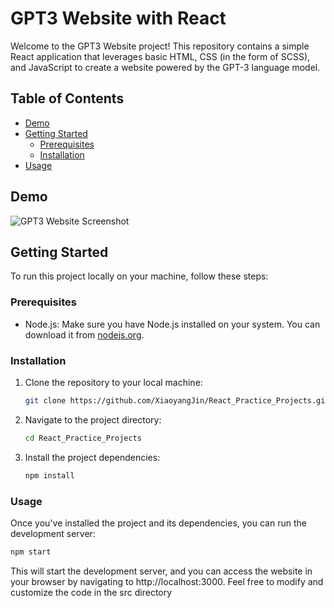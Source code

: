 # GPT3 Website with React

Welcome to the GPT3 Website project! This repository contains a simple React application that leverages basic HTML, CSS (in the form of SCSS), and JavaScript to create a website powered by the GPT-3 language model.

## Table of Contents

- [Demo](#demo)
- [Getting Started](#getting-started)
  - [Prerequisites](#prerequisites)
  - [Installation](#installation)
- [Usage](#usage)

## Demo

![GPT3 Website Screenshot](https://i.imgur.com/E6b0yal.png[/img])

## Getting Started

To run this project locally on your machine, follow these steps:

### Prerequisites

- Node.js: Make sure you have Node.js installed on your system. You can download it from [nodejs.org](https://nodejs.org/).

### Installation

1. Clone the repository to your local machine:

   ```bash
   git clone https://github.com/XiaoyangJin/React_Practice_Projects.git

2. Navigate to the project directory:

   ```bash
   cd React_Practice_Projects

3. Install the project dependencies:

   ```bash
   npm install

### Usage
Once you've installed the project and its dependencies, you can run the development server:
   ```bash
   npm start
```

This will start the development server, and you can access the website in your browser by navigating to http://localhost:3000.
Feel free to modify and customize the code in the src directory
